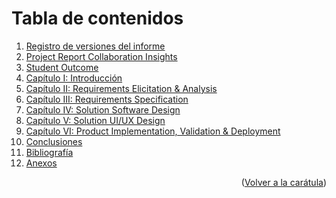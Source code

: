 # Tabla de contenidos

<ol>
  <li><a href="https://github.com/League-of-Coders-UPC/upc-pre-202402-si572-sw74-Masticat-report/blob/main/Registro_de_Versiones.md">Registro de versiones del informe</a></li>
  <li><a href="https://github.com/League-of-Coders-UPC/upc-pre-202402-si572-sw74-Masticat-report/blob/main/Project_Report_Collaboration_Insights.md">Project Report Collaboration Insights</a></li>
  <li><a href="https://github.com/League-of-Coders-UPC/upc-pre-202402-si572-sw74-Masticat-report/blob/main/Student_Outcome.md">Student Outcome</a></li>
  <li><a href="https://github.com/League-of-Coders-UPC/upc-pre-202402-si572-sw74-Masticat-report/blob/main/Capitulo_I_Introduccion.md">Capítulo I: Introducción</a></li>
  <li><a href="https://github.com/League-of-Coders-UPC/upc-pre-202402-si572-sw74-Masticat-report/blob/main/Capitulo_II_Requirements_Elicitation_And_Analysis.md">Capítulo II: Requirements Elicitation & Analysis</a></li>
  <li><a href="https://github.com/League-of-Coders-UPC/upc-pre-202402-si572-sw74-Masticat-report/blob/main/Capitulo_III_Requirements_Specification.md">Capítulo III: Requirements Specification</a></li>
  <li><a href="https://github.com/League-of-Coders-UPC/upc-pre-202402-si572-sw74-Masticat-report/blob/main/Capitulo_IV_Solution_Software_Design.md">Capítulo IV: Solution Software Design</a></li>
  <li><a href="#">Capítulo V: Solution UI/UX Design</a></li>
  <li><a href="#">Capítulo VI: Product Implementation, Validation & Deployment</a></li>
  <li><a href="#">Conclusiones</a></li>
  <li><a href="#">Bibliografía</a></li>
  <li><a href="https://github.com/League-of-Coders-UPC/upc-pre-202402-si572-sw74-Masticat-report/blob/main/Anexos.md">Anexos</a></li>
</ol>

<p align="right">(<a href="https://github.com/League-of-Coders-UPC/upc-pre-202402-si572-sw74-Masticat-report/blob/main/README.md">Volver a la carátula</a>)</p>